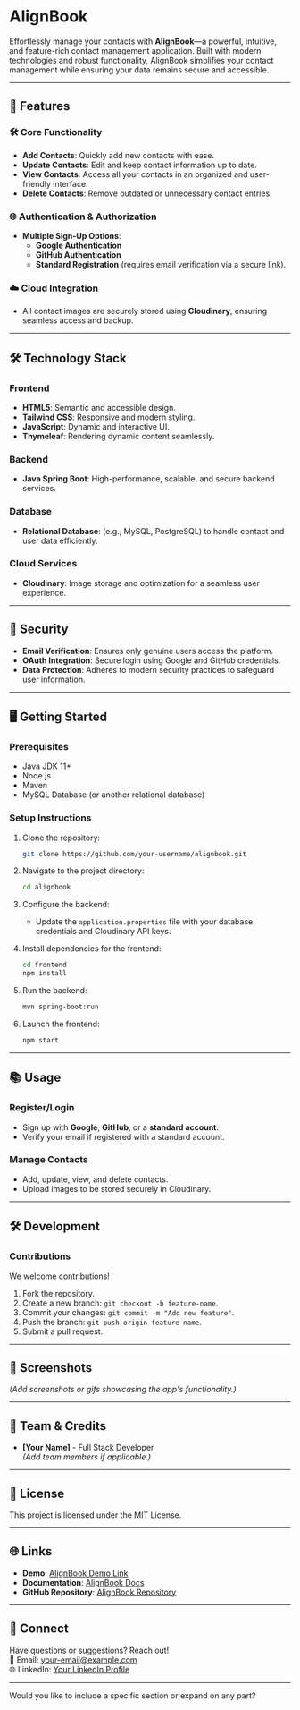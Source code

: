 
# **AlignBook**  
Effortlessly manage your contacts with **AlignBook**—a powerful, intuitive, and feature-rich contact management application. Built with modern technologies and robust functionality, AlignBook simplifies your contact management while ensuring your data remains secure and accessible.

---

## 🚀 **Features**

### 🛠️ **Core Functionality**
- **Add Contacts**: Quickly add new contacts with ease.  
- **Update Contacts**: Edit and keep contact information up to date.  
- **View Contacts**: Access all your contacts in an organized and user-friendly interface.  
- **Delete Contacts**: Remove outdated or unnecessary contact entries.  

### 🌐 **Authentication & Authorization**
- **Multiple Sign-Up Options**:  
  - **Google Authentication**  
  - **GitHub Authentication**  
  - **Standard Registration** (requires email verification via a secure link).  

### ☁️ **Cloud Integration**
- All contact images are securely stored using **Cloudinary**, ensuring seamless access and backup.  

---

## 🛠️ **Technology Stack**

### **Frontend**
- **HTML5**: Semantic and accessible design.  
- **Tailwind CSS**: Responsive and modern styling.  
- **JavaScript**: Dynamic and interactive UI.  
- **Thymeleaf**: Rendering dynamic content seamlessly.  

### **Backend**
- **Java Spring Boot**: High-performance, scalable, and secure backend services.  

### **Database**
- **Relational Database**: (e.g., MySQL, PostgreSQL) to handle contact and user data efficiently.  

### **Cloud Services**
- **Cloudinary**: Image storage and optimization for a seamless user experience.  

---

## 🔐 **Security**
- **Email Verification**: Ensures only genuine users access the platform.  
- **OAuth Integration**: Secure login using Google and GitHub credentials.  
- **Data Protection**: Adheres to modern security practices to safeguard user information.  

---

## 🖥️ **Getting Started**

### **Prerequisites**
- Java JDK 11+  
- Node.js  
- Maven  
- MySQL Database (or another relational database)  

### **Setup Instructions**
1. Clone the repository:
   ```bash
   git clone https://github.com/your-username/alignbook.git
   ```
2. Navigate to the project directory:
   ```bash
   cd alignbook
   ```
3. Configure the backend:
   - Update the `application.properties` file with your database credentials and Cloudinary API keys.  

4. Install dependencies for the frontend:
   ```bash
   cd frontend
   npm install
   ```

5. Run the backend:
   ```bash
   mvn spring-boot:run
   ```

6. Launch the frontend:
   ```bash
   npm start
   ```

---

## 📚 **Usage**

### **Register/Login**
- Sign up with **Google**, **GitHub**, or a **standard account**.  
- Verify your email if registered with a standard account.  

### **Manage Contacts**
- Add, update, view, and delete contacts.  
- Upload images to be stored securely in Cloudinary.  

---

## 🛠️ **Development**

### **Contributions**
We welcome contributions!  
1. Fork the repository.  
2. Create a new branch: `git checkout -b feature-name`.  
3. Commit your changes: `git commit -m "Add new feature"`.  
4. Push the branch: `git push origin feature-name`.  
5. Submit a pull request.  

---

## 📸 **Screenshots**  
*(Add screenshots or gifs showcasing the app's functionality.)*

---

## 👥 **Team & Credits**
- **[Your Name]** - Full Stack Developer  
*(Add team members if applicable.)*

---

## 📄 **License**
This project is licensed under the MIT License.  

---

## 🌐 **Links**
- **Demo**: [AlignBook Demo Link](#)  
- **Documentation**: [AlignBook Docs](#)  
- **GitHub Repository**: [AlignBook Repository](https://github.com/your-username/alignbook)  

---

## 🤝 **Connect**
Have questions or suggestions? Reach out!  
📧 Email: [your-email@example.com](mailto:your-email@example.com)  
🌐 LinkedIn: [Your LinkedIn Profile](#)  

---

Would you like to include a specific section or expand on any part?
